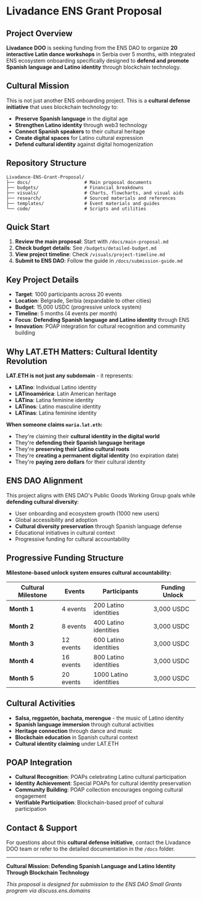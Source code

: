 # Livadance ENS Grant Proposal

## Project Overview
**Livadance DOO** is seeking funding from the ENS DAO to organize **20 interactive Latin dance workshops** in Serbia over 5 months, with integrated ENS ecosystem onboarding specifically designed to **defend and promote Spanish language and Latino identity** through blockchain technology.

## Cultural Mission
This is not just another ENS onboarding project. This is a **cultural defense initiative** that uses blockchain technology to:
- **Preserve Spanish language** in the digital age
- **Strengthen Latino identity** through web3 technology
- **Connect Spanish speakers** to their cultural heritage
- **Create digital spaces** for Latino cultural expression
- **Defend cultural identity** against digital homogenization

## Repository Structure
```
Livadance-ENS-Grant-Proposal/
├── docs/                    # Main proposal documents
├── budgets/                 # Financial breakdowns
├── visuals/                 # Charts, flowcharts, and visual aids
├── research/                # Sourced materials and references
├── templates/               # Event materials and guides
└── code/                    # Scripts and utilities
```

## Quick Start
1. **Review the main proposal**: Start with `/docs/main-proposal.md`
2. **Check budget details**: See `/budgets/detailed-budget.md`
3. **View project timeline**: Check `/visuals/project-timeline.md`
4. **Submit to ENS DAO**: Follow the guide in `/docs/submission-guide.md`

## Key Project Details
- **Target**: 1000 participants across 20 events
- **Location**: Belgrade, Serbia (expandable to other cities)
- **Budget**: 15,000 USDC (progressive unlock system)
- **Timeline**: 5 months (4 events per month)
- **Focus**: **Defending Spanish language and Latino identity** through ENS
- **Innovation**: POAP integration for cultural recognition and community building

## Why LAT.ETH Matters: Cultural Identity Revolution

**LAT.ETH is not just any subdomain** - it represents:
- **LATino**: Individual Latino identity
- **LATinoamérica**: Latin American heritage  
- **LATina**: Latina feminine identity
- **LATinos**: Latino masculine identity
- **LATinas**: Latina feminine identity

**When someone claims `maria.lat.eth`:**
- They're claiming their **cultural identity in the digital world**
- They're **defending their Spanish language heritage**
- They're **preserving their Latino cultural roots**
- They're **creating a permanent digital identity** (no expiration date)
- They're **paying zero dollars** for their cultural identity

## ENS DAO Alignment
This project aligns with ENS DAO's Public Goods Working Group goals while **defending cultural diversity**:
- User onboarding and ecosystem growth (1000 new users)
- Global accessibility and adoption
- **Cultural diversity preservation** through Spanish language defense
- Educational initiatives in cultural context
- Progressive funding for cultural accountability

## Progressive Funding Structure
**Milestone-based unlock system ensures cultural accountability:**

| Cultural Milestone | Events | Participants | Funding Unlock |
|-------------------|--------|--------------|----------------|
| **Month 1** | 4 events | 200 Latino identities | 3,000 USDC |
| **Month 2** | 8 events | 400 Latino identities | 3,000 USDC |
| **Month 3** | 12 events | 600 Latino identities | 3,000 USDC |
| **Month 4** | 16 events | 800 Latino identities | 3,000 USDC |
| **Month 5** | 20 events | 1000 Latino identities | 3,000 USDC |

## Cultural Activities
- **Salsa, reggaetón, bachata, merengue** - the music of Latino identity
- **Spanish language immersion** through cultural activities
- **Heritage connection** through dance and music
- **Blockchain education** in Spanish cultural context
- **Cultural identity claiming** under LAT.ETH

## POAP Integration
- **Cultural Recognition**: POAPs celebrating Latino cultural participation
- **Identity Achievement**: Special POAPs for cultural identity preservation
- **Community Building**: POAP collection encourages ongoing cultural engagement
- **Verifiable Participation**: Blockchain-based proof of cultural participation

## Contact & Support
For questions about this **cultural defense initiative**, contact the Livadance DOO team or refer to the detailed documentation in the `/docs` folder.

---
**Cultural Mission: Defending Spanish Language and Latino Identity Through Blockchain Technology**

*This proposal is designed for submission to the ENS DAO Small Grants program via discuss.ens.domains*
